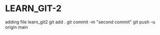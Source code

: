 # LEARN_GIT-2
adding file learn_git2
git add .
git commit -m "second commit"
git push -u origin main
